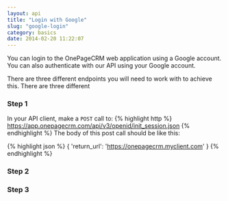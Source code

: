 ```yaml
---
layout: api
title: "Login with Google"
slug: "google-login"
category: basics
date: 2014-02-20 11:22:07
---
```


You can login to the OnePageCRM web application using a Google account. 
You can also authenticate with our API using your Google account.

There are three different endpoints you will need to work with to achieve this.
There are three different 

### Step 1
In your API client, make a `POST` call to:
{% highlight http %}
https://app.onepagecrm.com/api/v3/openid/init_session.json
{% endhighlight %}
The body of this post call should be like this:

{% highlight json %}
{ 'return_url': 'https://onepagecrm.myclient.com' }
{% endhighlight %}


### Step 2

### Step 3